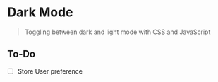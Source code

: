 # Dark Mode
> Toggling between dark and light mode with CSS and JavaScript

## To-Do
* [ ] Store User preference